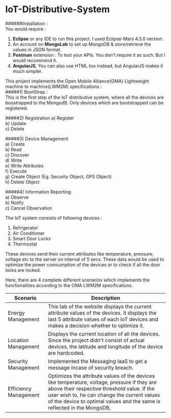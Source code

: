 # IoT-Distributive-System

######Installation :  
You would require :  

1. **Eclipse** or any IDE to run this project. I used Eclipse-Mars 4.5.0 version.  
2. An account on **MongoLab** to set up MongoDB & store/retrieve the values in JSON format.  
3. **Postman** extension : To test your APIs. You don't require it as such. But I would recommend it.
4. **AngularJS**, You can also use HTML too instead, but AngularJS makes it much simpler.    
  
  
This project implements the Open Mobile Alliance(OMA) Lightweight machine to machine(LWM2M) specifications :  
#####1) BootStrap :  
This is the first step of the IoT distributive system, where all the devices are boostrapped to the MongodB. Only devices which are bootstrapped can be registered.

#####2) Registration 
    a) Register  
    b) Update   
    c) Delete  
    
#####3) Device Management  
    a) Create  
    b) Read  
    c) Discover  
    d) Write  
    e) Write Attributes  
    f) Execute   
    g) Create Object (Eg. Security Object, GPS Object)  
    h) Delete Object  
    
#####4) Information Reporting  
    a) Observe   
    b) Notify   
    c) Cancel Observation  
      
      
The IoT system consists of following devices :
  1. Refrigerator  
  2. Air Conditioner  
  3. Smart Door Locks  
  4. Thermostat  
  
These devices send their current attributes like temperature, pressure, voltage etc to the server on interval of 5 secs. 
These data would be used to optimize the power comsumption of the devices or to check if all the door locks are locked.  

Here, there are 4 complete different scenarios which implements the functionalities according to the OMA LWM2M specifications.  

Scenario | Description
 -------------------|-----------------
Energy Management | This tab of the website displays the current attribute values of the devices. It displays the last 5 attribute values of each IoT devices and makes a decision whether to optimize it.
Location Management   | Displays the current location of all the devices. Since the project didn't consist of actual devices, the latitude and longitude of the device are hardcoded.
Security Management   | Implemented the Messaging IaaS to get a message incase of security breach.   
Efficiency Management | Optimizes the attribute values of the devices like temperature, voltage, pressure if they are above their respective threshold value. If the user wish to, he can change the current values of the device to optimal values and the same is reflected in the MongoDB,

